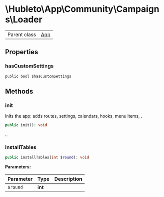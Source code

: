 
# \Hubleto\App\Community\Campaigns\Loader
<table class='table-default dense'>
<tr><td>Parent class</td><td><a href="../../../Framework/App">App</a></td></tr></table>


## Properties

### hasCustomSettings

`public bool $hasCustomSettings`


## Methods

### init

Inits the app: adds routes, settings, calendars, hooks, menu items, .

```php
public init(): void
```

..


### installTables

```php
public installTables(int $round): void
```

**Parameters:**

| Parameter | Type    | Description |
|-----------|---------|-------------|
| `$round`  | **int** |             |

